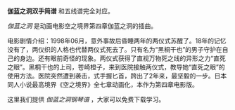 

**伽蓝之洞双手简谱** 和五线谱完全对应。

_伽蓝之洞_ 是动画电影空之境界第四章伽蓝之洞的插曲。

电影剧情介绍：1998年06月，意外事故后昏睡两年的两仪式苏醒了。18年的记忆没有了，两仪织的人格也代替两仪式死去了。只有名为“黑桐干也”的男子守护在自己的身边。还有眼前奇怪的现象。两仪式获得了直视万物死之线的异形之力“直死之眼”。黑桐干也的上司，苍崎橙子，来到医院接触两仪式，教导她“直死之眼”的使用方法。医院突然遭到袭击，式手握匕首，跨出了2年来，最坚毅的一步。日本同人小说最高境界《空之境界》全七章动画化，本作为第四章电影版。

这里我们提供 _伽蓝之洞钢琴谱_ ，大家可以免费下载学习。

